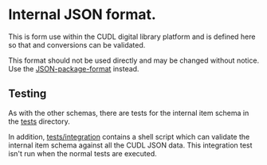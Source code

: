# Internal JSON format.

This is form use within the CUDL digital library platform and is defined here so that and conversions can be validated.

This format should not be used directly and may be changed without notice.  Use the [JSON-package-format](../JSON-package-format) instead.

## Testing

As with the other schemas, there are tests for the internal item schema in the
[tests](./tests) directory.

In addition, [tests/integration](./tests/integration) contains a shell script which can validate the internal item schema against all the CUDL JSON data. This integration test isn't run when the normal tests are executed.
